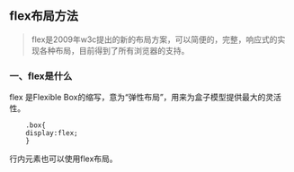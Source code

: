  ## flex布局方法
> flex是2009年w3c提出的新的布局方案，可以简便的，完整，响应式的实现各种布局，目前得到了所有浏览器的支持。

###  一、flex是什么
flex 是Flexible Box的缩写，意为“弹性布局”，用来为盒子模型提供最大的灵活性。

		.box{
		display:flex;
		}

  行内元素也可以使用flex布局。

<!--stackedit_data:
eyJoaXN0b3J5IjpbLTMwNDAxMjgxM119
-->